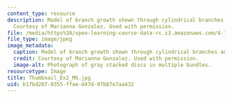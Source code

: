 ```yaml
---
content_type: resource
description: Model of branch growth shown through cylindrical branches and nodes.
  Courtesy of Marianna Gonzalez. Used with permission.
file: /media/https%3A/open-learning-course-data-rc.s3.amazonaws.com/4-112-architecture-design-fundamentals-i-nano-machines-fall-2012/b17bd2079355ffaed47d97b87e7aa432_Thumbnail_Ex2_MG.jpg
file_type: image/jpeg
image_metadata:
  caption: Model of branch growth shown through cylindrical branches and nodes.
  credit: Courtesy of Marianna Gonzalez. Used with permission.
  image-alt: Photograph of gray stacked discs in multiple bundles.
resourcetype: Image
title: Thumbnail_Ex2_MG.jpg
uid: b17bd207-9355-ffae-d47d-97b87e7aa432
---
```

